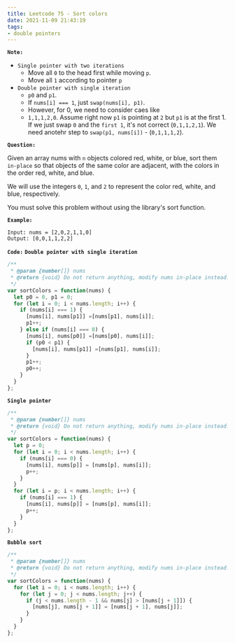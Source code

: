 ```yaml
---
title: Leetcode 75 - Sort colors
date: 2021-11-09 21:43:19
tags:
- double pointers
---
```

**`Note:`**
- `Single pointer with two iterations`
  - Move all `0` to the head first while moving `p`.
  - Move all `1` according to pointer `p`
- `Double pointer with single iteration`
  - `p0` and `p1`.
  - If `nums[i] === 1`, just `swap(nums[i], p1)`.
  - However, for 0, we need to consider caes like 
  - `1,1,1,2,0`. Assume right now `p1` is pointing at `2` but `p1` is at the first 1. If we just swap `0` and the `first 1`, it's not correct (`0,1,1,2,1`). We need anotehr step to `swap(p1, nums[i])` - (`0,1,1,1,2`). 

**`Question:`**

Given an array nums with `n` objects colored red, white, or blue, sort them `in-place` so that objects of the same color are adjacent, with the colors in the order red, white, and blue.

We will use the integers `0`, `1`, and `2` to represent the color red, white, and blue, respectively.

You must solve this problem without using the library's sort function.

**`Example:`**
```
Input: nums = [2,0,2,1,1,0]
Output: [0,0,1,1,2,2]
```

**`Code:`**
**`Double pointer with single iteration`**
```javascript
/**
 * @param {number[]} nums
 * @return {void} Do not return anything, modify nums in-place instead.
 */
var sortColors = function(nums) {
  let p0 = 0, p1 = 0;
  for (let i = 0; i < nums.length; i++) {
    if (nums[i] === 1) {
      [nums[i], nums[p1]] =[nums[p1], nums[i]];
      p1++;
    } else if (nums[i] === 0) {
      [nums[i], nums[p0]] =[nums[p0], nums[i]];
      if (p0 < p1) {
        [nums[i], nums[p1]] =[nums[p1], nums[i]];
      }
      p1++;
      p0++;
    }
  }
};
```

**`Single pointer`**
```javascript
/**
 * @param {number[]} nums
 * @return {void} Do not return anything, modify nums in-place instead.
 */
var sortColors = function(nums) {
  let p = 0;
  for (let i = 0; i < nums.length; i++) {
    if (nums[i] === 0) {
      [nums[i], nums[p]] = [nums[p], nums[i]];
      p++;
    }
  }
  for (let i = p; i < nums.length; i++) {
    if (nums[i] === 1) {
      [nums[i], nums[p]] = [nums[p], nums[i]];
      p++;
    }
  }
};
```
**`Bubble sort`**
```javascript
/**
 * @param {number[]} nums
 * @return {void} Do not return anything, modify nums in-place instead.
 */
var sortColors = function(nums) {
  for (let i = 0; i < nums.length; i++) {
    for (let j = 0; j < nums.length; j++) {
      if (j < nums.length - 1 && nums[j] > [nums[j + 1]]) {
        [nums[j], nums[j + 1]] = [nums[j + 1], nums[j]];
      }
    }
  }
};
```